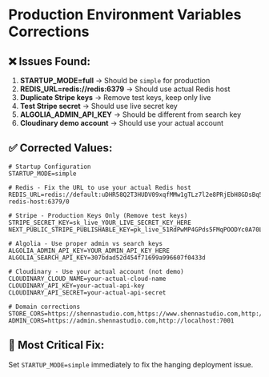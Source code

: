 # Production Environment Variables Corrections

## ❌ Issues Found:

1. **STARTUP_MODE=full** → Should be `simple` for production
2. **REDIS_URL=redis://redis:6379** → Should use actual Redis host
3. **Duplicate Stripe keys** → Remove test keys, keep only live
4. **Test Stripe secret** → Should use live secret key
5. **ALGOLIA_ADMIN_API_KEY** → Should be different from search key
6. **Cloudinary demo account** → Should use your actual account

## ✅ Corrected Values:

```env
# Startup Configuration
STARTUP_MODE=simple

# Redis - Fix the URL to use your actual Redis host
REDIS_URL=redis://default:uDHR58Q2T3HUDV09xqfMMw1gTLz7l2e8PRjEbH8GDsBq5L8cxF6knZxpg0rIP3rE@your-redis-host:6379/0

# Stripe - Production Keys Only (Remove test keys)
STRIPE_SECRET_KEY=sk_live_YOUR_LIVE_SECRET_KEY_HERE
NEXT_PUBLIC_STRIPE_PUBLISHABLE_KEY=pk_live_51RdPwMP4GPds5FMqPOODYc0A70LG7z1fmGJdQGkEcIuSPgoNK4J8qA7kc3bNDp4ImKU3TcvwTANGc8AkIelO01e300i2w3NYQl

# Algolia - Use proper admin vs search keys
ALGOLIA_ADMIN_API_KEY=YOUR_ADMIN_API_KEY_HERE
ALGOLIA_SEARCH_API_KEY=307bdad52d454f71699a996607f0433d

# Cloudinary - Use your actual account (not demo)
CLOUDINARY_CLOUD_NAME=your-actual-cloud-name
CLOUDINARY_API_KEY=your-actual-api-key
CLOUDINARY_API_SECRET=your-actual-api-secret

# Domain corrections
STORE_CORS=https://shennastudio.com,https://www.shennastudio.com,http://localhost:3000
ADMIN_CORS=https://admin.shennastudio.com,http://localhost:7001
```

## 🚨 **Most Critical Fix:**
Set `STARTUP_MODE=simple` immediately to fix the hanging deployment issue.